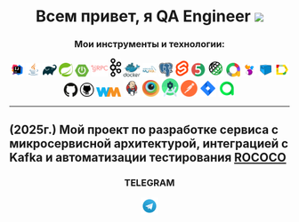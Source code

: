 <h1 align="center">Всем привет, я QA Engineer</a> 
<img src="https://github.com/blackcater/blackcater/raw/main/images/Hi.gif" height="32"/></h1>

<h3 align="center">Мои инструменты и технологии:</h3>

<p align="center">
  <a href="https://www.jetbrains.com/idea/"><img width="5%" title="IntelliJ IDEA" src="media/logo/Intelij_IDEA.svg"/></a>
  <a href="https://www.java.com/"><img width="5%" title="Java 21" src="media/logo/Java.svg"/></a>
  <a href="https://gradle.org/"><img width="5%" title="Gradle 8.6" src="media/logo/Gradle.svg"/></a>
  <a href="https://spring.io/"><img width="5%" title="Spring" src="media/logo/spring.svg"/></a>
  <a href="https://spring.io/projects/spring-boot"><img width="5%" title="Spring Boot" src="media/logo/spring_boot.svg"/></a>
  <a href="https://yidongnan.github.io/grpc-spring-boot-starter/"><img width="6%" title="Spring gRPC" src="media/logo/grpc.svg"/></a>
  <a href="https://kafka.apache.org/"><img width="4%" title="Apache Kafka" src="media/logo/kafka.svg"/></a>
  <a href="https://www.docker.com/"><img width="6%" title="Docker" src="media/logo/docker.svg"/></a>
  <a href="https://www.mysql.com/"><img width="5%" title="MySQL" src="media/logo/mysql.svg"/></a>
  <a href="https://www.postgresql.org/"><img width="5%" title="Postgresql" src="media/logo/postgresql.svg"/></a>
  <a href="https://svelte.dev/"><img width="5%" title="Svelte" src="media/logo/svelte.svg"/></a>
  <a href="https://junit.org/junit5/"><img width="5%" title="JUnit 5" src="media/logo/JUnit5.svg"/></a>
  <a href="https://rest-assured.io"><img width="6%" title="REST-Assured" src="media/logo/rest_assured.svg"/></a>
  <a href="https://qameta.io/allure/"><img width="5%" title="Allure" src="media/logo/allure.svg"/></a>
  <a href="https://selenide.org/"><img width="5%" title="Selenide" src="media/logo/Selenide.svg"/></a>
  <a href="https://aerokube.com/selenoid/"><img width="5%" title="Selenoid" src="media/logo/Selenoid.svg"/></a>
  <a href="https://github.com/fescobar/allure-docker-service"><img width="5%" title="Allure Docker Service" src="media/logo/allure_docker.svg"/></a>
  <a href="https://github.com/features/actions"><img width="5%" title="GitHub Actions" src="media/logo/github_action.svg"/></a>
  <a href="https://github.com/"><img width="5%" title="GitHub" src="media/logo/GitHub.svg"/></a>
  <a href="https://wiremock.org/"><img width="9%" title="WireMock" src="media/logo/wiremock.png"/></a>
  <a href="https://www.jenkins.io/"><img width="6%" title="Jenkins" src="media/logo/Jenkins.svg"/></a>
  <a href="https://app-automate.browserstack.com/"><img width="6%" title="BrowserStack" src="media/logo/Browserstack.svg"/></a>
  <a href="https://developer.android.com/studio"><img width="6%" title="Android Studio" src="media/logo/Android_Studio.svg"/></a>
  <a href="https://postman.com"><img width="6%" title="Postman" src="media/logo/postman.svg"/></a>
  <a href="https://www.atlassian.com/software/jira"><img width="6%" title="Jira" src="media/logo/Jira.svg"/></a>
  <a href="https://qameta.io"><img width="6%" title="Allure TestOps" src="media/logo/Allure_TO.svg"/></a>
</p>

---
(2025г.) Мой проект по разработке сервиса с микросервисной архитектурой, интеграцией с Kafka и автоматизации тестирования  **[ROCOCO](https://github.com/Timofey050398/rococo)**   
---
<h3 align="center"><b>TELEGRAM</b></h3>
<p align="center">
  <a href="https://t.me/ltimofeyd"><img width="6%" title="Telegram" src="media/logo/Telegram.svg"/></a>
</p>
